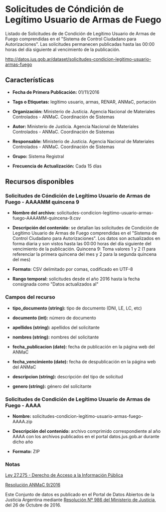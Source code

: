 Solicitudes de Cóndición de Legítimo Usuario de Armas de Fuego
==============================================================

Listado de Solicitudes de de Condición de Legítimo Usuario de Armas de Fuego comprendidas en el "Sistema de Control Ciudadano para Autorizaciones". Las solicitudes permanecen publicadas hasta las 00:00 horas del día siguiente al vencimiento de la publicación.

http://datos.jus.gob.ar/dataset/solicitudes-condicion-legitimo-usuario-armas-fuego

Características
---------------

-	**Fecha de Primera Publicación:** 01/11/2016

-	**Tags o Etiquetas:** legítimo usuario, armas, RENAR, ANMaC, portación  

-	**Organización:** Ministerio de Justicia. Agencia Nacional de Materiales Controlados - ANMaC. Coordinación de Sistemas

-	**Autor:** Ministerio de Justicia. Agencia Nacional de Materiales Controlados - ANMaC. Coordinación de Sistemas

- **Responsable:** Ministerio de Justicia. Agencia Nacional de Materiales Controlados - ANMaC. Coordinación de Sistemas

-	**Grupo:** Sistema Registral

- **Frecuencia de Actualización:** Cada 15 días

Recursos disponibles
--------------------

### Solicitudes de Cóndición de Legítimo Usuario de Armas de Fuego - AAAAMM quincena 9

-	**Nombre del archivo:** solicitudes-condicion-legitimo-usuario-armas-fuego-AAAAMM-quincena-9.csv

-	**Descripción del contenido:** se detallan las solicitudes de Condición de Legítimo Usuario de Armas de Fuego comprendidas en el "Sistema de Control Ciudadano para Autorizaciones". Los datos son actualizados en forma diaria y son vistos hasta las 00:00 horas del día siguiente del vencimiento de la publicación. Quincena 9: Toma valores 1 y 2 (1 para referenciar la primera quincena del mes y 2 para la segunda quincena del mes)

-	**Formato:** CSV delimitado por comas, codificado en UTF-8

-	**Rango temporal:** solicitudes desde el año 2016 hasta la fecha consignada como "Datos actualizados al"

### Campos del recurso

-	**tipo_documento (string):** tipo de documento (DNI, LE, LC, etc)

-	**documento (int):** número de documento

-	**apellidos (string):** apellidos del solicitante

-	**nombres (string):** nombres del solicitante

-	**fecha_publicacion (date):** fecha de publicación en la página web del ANMaC

-	**fecha_vencimiento (date):** fecha de despublicación en la página web del ANMaC

-	**descripcion (string):** descripción del tipo de solicitud

-	**genero (string):** género del solicitante

### Solicitudes de Condición de Legítimo Usuario de Armas de Fuego - AAAA

-   **Nombre:** solicitudes-condicion-legitimo-usuario-armas-fuego-AAAA.zip

-   **Descripción del contenido:** archivo comprimido correspondiente al año AAAA con los archivos publicados en el portal datos.jus.gob.ar durante dicho año

-   **Formato:** ZIP

### Notas

[Ley 27.275 - Derecho de Acceso a la Información Pública]( http://servicios.infoleg.gob.ar/infolegInternet/anexos/265000-269999/265949/norma.htm)

[Resolución ANMaC 9/2016](http://servicios.infoleg.gob.ar/infolegInternet/anexos/265000-269999/265340/norma.htm)

Este Conjunto de datos es publicado en el Portal de Datos Abiertos de la Justicia Argentina mediante [Resolución Nº 986 del Ministerio de Justicia](http://datos.jus.gob.ar/resoluciones/RESOL-2016-986-E-APN-MJ.pdf), del 26 de Octubre de 2016.
